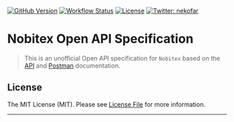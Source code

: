 [![GitHub Version][icon-release]][link-release]
[![Workflow Status][icon-workflow]][link-workflow]
[![License][icon-license]][link-license]
[![Twitter: nekofar][icon-twitter]][link-twitter]

# Nobitex Open API Specification

> This is an unofficial Open API specification for `Nobitex` based on the [API](https://apidocs.nobitex.ir) and [Postman](https://documenter.getpostman.com/view/5722122/Szmcayjw?version=latest) documentation.

## License

The MIT License (MIT). Please see [License File](LICENSE) for more information.

---
[icon-twitter]: https://img.shields.io/twitter/follow/nekofar.svg?style=flat
[icon-release]: https://img.shields.io/github/v/release/nekofar/nobitex-api-openapi-specs?include_prereleases
[icon-license]: https://img.shields.io/github/license/nekofar/nobitex-api-openapi-specs.svg
[icon-workflow]: https://img.shields.io/github/workflow/status/nekofar/nobitex-api-openapi-specs/Tests

[link-twitter]: https://twitter.com/nekofar
[link-release]: https://github.com/nekofar/nobitex-api-openapi-specs/releases
[link-license]: https://github.com/nekofar/nobitex-api-openapi-specs/blob/master/LICENSE
[link-workflow]: https://github.com/nekofar/nobitex-api-openapi-specs/actions/workflows/tests.yml

